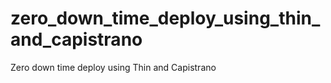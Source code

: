 zero_down_time_deploy_using_thin_and_capistrano
===============================================

Zero down time deploy using Thin and Capistrano
